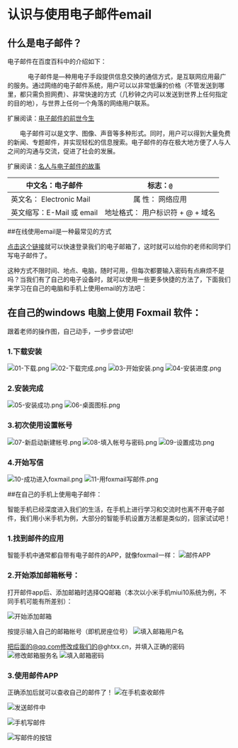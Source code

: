 # 认识与使用电子邮件email

## 什么是电子邮件？

电子邮件在百度百科中的介绍如下：

　
　　电子邮件是—种用电子手段提供信息交换的通信方式，是互联网应用最广的服务。通过网络的电子邮件系统，用户可以以非常低廉的价格（不管发送到哪里，都只需负担网费）、非常快速的方式（几秒钟之内可以发送到世界上任何指定的目的地），与世界上任何一个角落的网络用户联系。

扩展阅读：[电子邮件的前世今生](https://mp.weixin.qq.com/s/j1jtpTHo9AZJ7OJKv0S0PA)


　　电子邮件可以是文字、图像、声音等多种形式。同时，用户可以得到大量免费的新闻、专题邮件，并实现轻松的信息搜索。电子邮件的存在极大地方便了人与人之间的沟通与交流，促进了社会的发展。

扩展阅读：[名人与电子邮件的故事](https://mp.weixin.qq.com/s/sifFq3ZXwan2xX52WDMFiw)

|中文名：电子邮件                 |  标志：`@`             |
|-----------------------------|:------------------------------------:|
|英文名： Electronic Mail     |属 性： 网络应用        |
|英文缩写：E-Mail 或 email |地址格式： 用户标识符 + @ + 域名|


##在线使用email是一种最常见的方式

[点击这个链接](https://exmail.qq.com/cgi-bin/loginpage?t=logindomain&s=logout&f=biz&param=e1@ghtxx.cn)就可以快速登录我们的电子邮箱了，这时就可以给你的老师和同学们写电子邮件了。

这种方式不限时间、地点、电脑，随时可用，但每次都要输入密码有点麻烦不是吗？当我们有了自己的电子设备时，就可以使用一些更多快捷的方法了，下面我们来学习在自己的电脑和手机上使用email的方法吧：

## 在自己的windows 电脑上使用 Foxmail 软件：
跟着老师的操作图，自己动手，一步步尝试吧!

### 1.下载安装
![01-下载.png](./foxmail/01-下载.png)
![02-下载完成.png](./foxmail/02-下载完成.png)
![03-开始安装.png](./foxmail/03-开始安装.png)
![04-安装进度.png](./foxmail/04-安装进度.png)

### 2.安装完成
![05-安装成功.png](./foxmail/05-安装成功.png)
![06-桌面图标.png](./foxmail/06-桌面图标.png)

### 3.初次使用设置帐号
![07-新启动新建帐号.png](./foxmail/07-新启动新建帐号.png)
![08-填入帐号与密码.png](./foxmail/08-填入帐号与密码.png)
![09-设置成功.png](./foxmail/09-设置成功.png)

### 4.开始写信
![10-成功进入foxmail.png](./foxmail/10-成功进入foxmail.png)
![11-用foxmail写邮件.png](./foxmail/11-用foxmail写邮件.png)

##在自己的手机上使用电子邮件：

智能手机已经深度进入我们的生活，在手机上进行学习和交流时也离不开电子邮件，我们用小米手机为例，大部分的智能手机设置方法都是类似的，回家试试吧！
 
 ### 1.找到邮件的应用
 
 智能手机中通常都自带有电子邮件的APP，就像foxmail一样：
 ![邮件APP](./mobileMail/1.png)
 
 ### 2.开始添加邮箱帐号：
 打开邮件app后、添加邮箱时选择QQ邮箱（本次以小米手机miui10系统为例，不同手机可能有所差别）：
 
 ![开始添加邮箱](./mobileMail/2.png)
 
 按提示输入自己的邮箱帐号（即机房座位号）
  ![填入邮箱用户名](./mobileMail/3.png)
  
 把后面的@qq.com修改成我们的@ghtxx.cn，并填入正确的密码
![修改邮箱服务名](./mobileMail/4.png)
![填入邮箱密码](./mobileMail/5.png)

### 3.使用邮件APP

正确添加后就可以查收自己的邮件了！
![在手机查收邮件](./mobileMail/6.png)

![发送邮件中](./mobileMail/发送邮件中.png)

![手机写邮件](./mobileMail/手机写邮件.png)

![写邮件的按钮](./mobileMail/写邮件的按钮.png)

